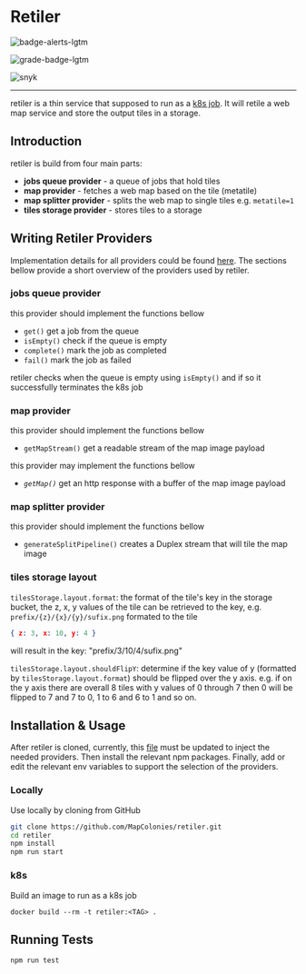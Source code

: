 # Retiler

![badge-alerts-lgtm](https://img.shields.io/lgtm/alerts/github/MapColonies/retiler?style=for-the-badge)

![grade-badge-lgtm](https://img.shields.io/lgtm/grade/javascript/github/MapColonies/retiler?style=for-the-badge)

![snyk](https://img.shields.io/snyk/vulnerabilities/github/MapColonies/retiler?style=for-the-badge)

----------------------------------
retiler is a thin service that supposed to run as a [k8s job](https://kubernetes.io/docs/concepts/workloads/controllers/job/). It will retile a web map service and store the output tiles in a storage.


## Introduction

retiler is build from four main parts:
- **jobs queue provider** - a queue of jobs that hold tiles
- **map provider** - fetches a web map based on the tile (metatile)
- **map splitter provider** - splits the web map to single tiles e.g. `metatile=1`
- **tiles storage provider** - stores tiles to a storage

## Writing Retiler Providers

Implementation details for all providers could be found [here](./src/retiler/interfaces.ts). The sections bellow provide a short overview of the providers used by retiler.

### jobs queue provider

this provider should implement the functions bellow
- `get()` get a job from the queue
- `isEmpty()` check if the queue is empty
- `complete()` mark the job as completed
- `fail()` mark the job as failed

retiler checks when the queue is empty using `isEmpty()` and if so it successfully terminates the k8s job

### map provider

this provider should implement the functions bellow
- `getMapStream()` get a readable stream of the map image payload

this provider may implement the functions bellow
- *`getMap()`* get an http response with a buffer of the map image payload

### map splitter provider

this provider should implement the functions bellow
- `generateSplitPipeline()` creates a Duplex stream that will tile the map image

### tiles storage layout

`tilesStorage.layout.format`: the format of the tile's key in the storage bucket, the z, x, y values of the tile can be retrieved to the key, e.g. `prefix/{z}/{x}/{y}/sufix.png` formated to the tile
```json
{ z: 3, x: 10, y: 4 }
```
will result in the key: "prefix/3/10/4/sufix.png"

`tilesStorage.layout.shouldFlipY`: determine if the key value of y (formatted by `tilesStorage.layout.format`) should be flipped over the y axis. e.g. if on the y axis there are overall 8 tiles with y values of 0 through 7 then 0 will be flipped to 7 and 7 to 0, 1 to 6 and 6 to 1 and so on.

## Installation & Usage

After retiler is cloned, currently, this [file](./src/containerConfig.ts) must be updated to inject the needed providers. Then install the relevant npm packages. Finally, add or edit the relevant env variables to support the selection of the providers.

### Locally

Use locally by cloning from GitHub

```bash
git clone https://github.com/MapColonies/retiler.git
cd retiler
npm install
npm run start
```

### k8s

Build an image to run as a k8s job

```docker
docker build --rm -t retiler:<TAG> .
```

## Running Tests

```bash
npm run test
```